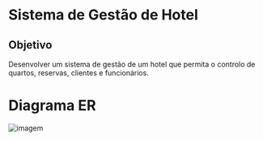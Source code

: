 # Sistema de Gestão de Hotel

## Objetivo

Desenvolver um sistema de gestão de um hotel que permita o controlo de quartos, reservas, clientes e funcionários.

# Diagrama ER

![imagem](https://github.com/user-attachments/assets/18dbfb9b-77ac-4f42-ab0b-04a57d2bfa24)

